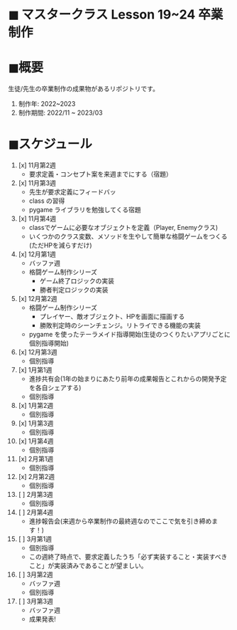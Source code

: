 # ◼ マスタークラス Lesson 19~24 卒業制作

# ◼概要

生徒/先生の卒業制作の成果物があるリポジトリです。

1. 制作年: 2022~2023
1. 制作期間: 2022/11 ~ 2023/03

# ◼スケジュール
1. [x] 11月第2週
    - 要求定義・コンセプト案を来週までにする（宿題）
1. [x] 11月第3週
    - 先生が要求定義にフィードバッ
    - class の習得
    - pygame ライブラリを勉強してくる宿題
1. [x] 11月第4週 
    - classでゲームに必要なオブジェクトを定義（Player, Enemyクラス)
    - いくつかのクラス変数、メソッドを生やして簡単な格闘ゲームをつくる(ただHPを減らすだけ)
1. [x] 12月第1週
    - バッファ週
    - 格闘ゲーム制作シリーズ
        - ゲーム終了ロジックの実装
        - 勝者判定ロジックの実装
1. [x] 12月第2週
    - 格闘ゲーム制作シリーズ
        - プレイヤー、敵オブジェクト、HPを画面に描画する
        - 勝敗判定時のシーンチェンジ。リトライできる機能の実装
    - pygame を使ったテーラメイド指導開始(生徒のつくりたいアプリごとに個別指導開始)
1. [x] 12月第3週
    - 個別指導
1. [x] 1月第1週
    - 進捗共有会(1年の始まりにあたり前年の成果報告とこれからの開発予定を各自シェアする)
    - 個別指導
1. [x] 1月第2週
    - 個別指導
1. [x] 1月第3週
    - 個別指導
1. [x] 1月第4週
    - 個別指導
1. [x] 2月第1週
    - 個別指導
1. [x] 2月第2週
    - 個別指導
1. [ ] 2月第3週
    - 個別指導
1. [ ] 2月第4週
    - 進捗報告会(来週から卒業制作の最終週なのでここで気を引き締めます！)
1. [ ] 3月第1週
    - 個別指導
    - この週終了時点で、要求定義したうち「必ず実装すること・実装すべきこと」が実装済みであることが望ましい。
1. [ ] 3月第2週
    - バッファ週
    - 個別指導
1. [ ] 3月第3週  
    - バッファ週
    - 成果発表!